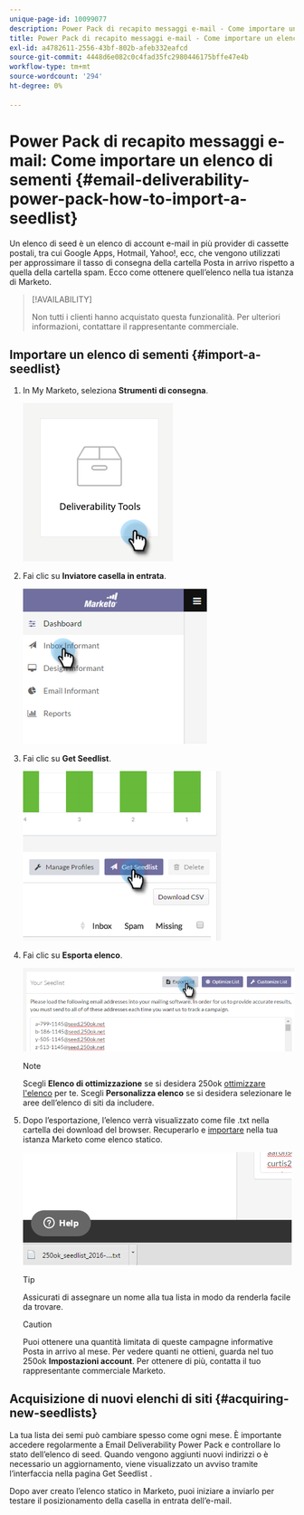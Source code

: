 ```yaml
---
unique-page-id: 10099077
description: Power Pack di recapito messaggi e-mail - Come importare una lista di distribuzione - Marketo Docs - Documentazione del prodotto
title: Power Pack di recapito messaggi e-mail - Come importare un elenco di messaggi
exl-id: a4782611-2556-43bf-802b-afeb332eafcd
source-git-commit: 4448d6e082c0c4fad35fc2980446175bffe47e4b
workflow-type: tm+mt
source-wordcount: '294'
ht-degree: 0%

---
```


# Power Pack di recapito messaggi e-mail: Come importare un elenco di sementi {#email-deliverability-power-pack-how-to-import-a-seedlist}

Un elenco di seed è un elenco di account e-mail in più provider di cassette postali, tra cui Google Apps, Hotmail, Yahoo!, ecc, che vengono utilizzati per approssimare il tasso di consegna della cartella Posta in arrivo rispetto a quella della cartella spam. Ecco come ottenere quell’elenco nella tua istanza di Marketo.

>[!AVAILABILITY]
>
>Non tutti i clienti hanno acquistato questa funzionalità. Per ulteriori informazioni, contattare il rappresentante commerciale.

## Importare un elenco di sementi {#import-a-seedlist}

1. In My Marketo, seleziona **Strumenti di consegna**.

   ![](assets/email-deliverability-power-pack-1.png)

1. Fai clic su **Inviatore casella in entrata**.

   ![](assets/two-1.png)

1. Fai clic su **Get Seedlist**.

   ![](assets/three-1.png)

1. Fai clic su **Esporta elenco**.

   ![](assets/four.png)

   >[!NOTE]
   >
   >Scegli **Elenco di ottimizzazione** se si desidera 250ok [ottimizzare l&#39;elenco](https://help.returnpath.com/hc/en-us/articles/360046746451-What-is-250ok-s-seedlist-optimizer-and-why-should-I-use-it-) per te. Scegli **Personalizza elenco** se si desidera selezionare le aree dell’elenco di siti da includere.

1. Dopo l’esportazione, l’elenco verrà visualizzato come file .txt nella cartella dei download del browser. Recuperarlo e [importare](/help/marketo/getting-started/quick-wins/import-a-list-of-people.md) nella tua istanza Marketo come elenco statico.

   ![](assets/five.png)

   >[!TIP]
   >
   >Assicurati di assegnare un nome alla tua lista in modo da renderla facile da trovare.

   >[!CAUTION]
   >
   >Puoi ottenere una quantità limitata di queste campagne informative Posta in arrivo al mese. Per vedere quanti ne ottieni, guarda nel tuo 250ok **Impostazioni account**. Per ottenere di più, contatta il tuo rappresentante commerciale Marketo.

## Acquisizione di nuovi elenchi di siti {#acquiring-new-seedlists}

La tua lista dei semi può cambiare spesso come ogni mese. È importante accedere regolarmente a Email Deliverability Power Pack e controllare lo stato dell’elenco di seed. Quando vengono aggiunti nuovi indirizzi o è necessario un aggiornamento, viene visualizzato un avviso tramite l’interfaccia nella pagina Get Seedlist .

Dopo aver creato l’elenco statico in Marketo, puoi iniziare a inviarlo per testare il posizionamento della casella in entrata dell’e-mail.
